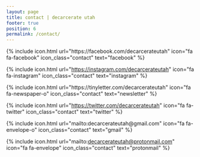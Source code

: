 ```yaml
---
layout: page
title: contact | decarcerate utah
footer: true
position: 6
permalink: /contact/
---
```


<div class="contact">
  {% include icon.html
    url="https://facebook.com/decarcerateutah"
    icon="fa fa-facebook"
    icon_class="contact"
    text="facebook"
  %}

  {% include icon.html
    url="https://instagram.com/decarcerateutah"
    icon="fa fa-instagram"
    icon_class="contact"
    text="instagram"
  %}
</div>

<div class="contact">
  {% include icon.html
    url="https://tinyletter.com/decarcerateutah"
    icon="fa fa-newspaper-o"
    icon_class="contact"
    text="newsletter"
  %}

  {% include icon.html
    url="https://twitter.com/decarcerateutah"
    icon="fa fa-twitter"
    icon_class="contact"
    text="twitter"
  %}
</div>

<div class="contact">
  {% include icon.html
    url="mailto:decarcerateutah@gmail.com"
    icon="fa fa-envelope-o"
    icon_class="contact"
    text="gmail"
  %}

  {% include icon.html
    url="mailto:decarcerateutah@protonmail.com"
    icon="fa fa-envelope"
    icon_class="contact"
    text="protonmail"
  %}
</div>


